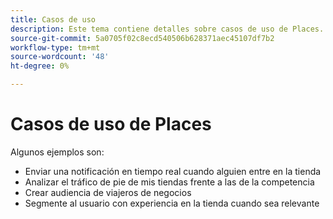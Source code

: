 ```yaml
---
title: Casos de uso
description: Este tema contiene detalles sobre casos de uso de Places.
source-git-commit: 5a0705f02c8ecd540506b628371aec45107df7b2
workflow-type: tm+mt
source-wordcount: '48'
ht-degree: 0%

---
```



# Casos de uso de Places

Algunos ejemplos son:

* Enviar una notificación en tiempo real cuando alguien entre en la tienda
* Analizar el tráfico de pie de mis tiendas frente a las de la competencia
* Crear audiencia de viajeros de negocios
* Segmente al usuario con experiencia en la tienda cuando sea relevante
